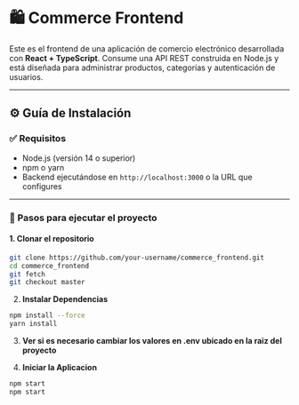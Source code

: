 # 🛍️ Commerce Frontend

Este es el frontend de una aplicación de comercio electrónico desarrollada con **React + TypeScript**. Consume una API REST construida en Node.js y está diseñada para administrar productos, categorías y autenticación de usuarios.

---

## ⚙️ Guía de Instalación

### ✅ Requisitos

- Node.js (versión 14 o superior)
- npm o yarn
- Backend ejecutándose en `http://localhost:3000` o la URL que configures

---

### 🚀 Pasos para ejecutar el proyecto

#### 1. Clonar el repositorio

```bash
git clone https://github.com/your-username/commerce_frontend.git
cd commerce_frontend
git fetch
git checkout master
```
2. **Instalar Dependencias**

```bash
npm install --force
yarn install
```

3. **Ver si es necesario cambiar los valores en .env ubicado en la raiz del proyecto**

4. **Iniciar la Aplicacion**
```bash
npm start
npm start
```



